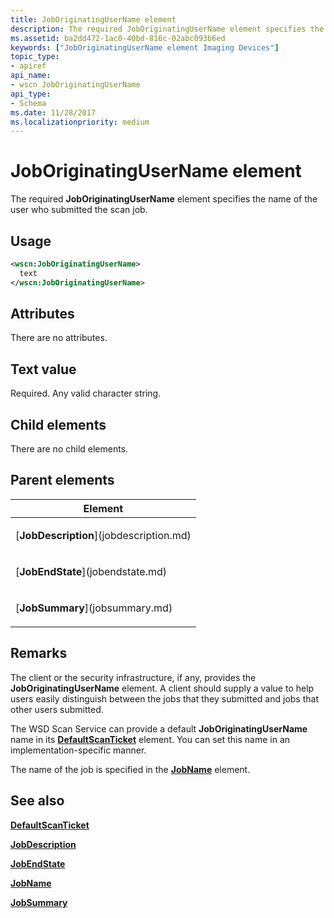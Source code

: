 ```yaml
---
title: JobOriginatingUserName element
description: The required JobOriginatingUserName element specifies the name of the user who submitted the scan job.
ms.assetid: ba2dd472-1ac0-40bd-816c-02abc093b6ed
keywords: ["JobOriginatingUserName element Imaging Devices"]
topic_type:
- apiref
api_name:
- wscn JobOriginatingUserName
api_type:
- Schema
ms.date: 11/28/2017
ms.localizationpriority: medium
---
```


# JobOriginatingUserName element


The required **JobOriginatingUserName** element specifies the name of the user who submitted the scan job.

Usage
-----

```xml
<wscn:JobOriginatingUserName>
  text
</wscn:JobOriginatingUserName>
```

Attributes
----------

There are no attributes.

Text value
----------

Required. Any valid character string.

## Child elements


There are no child elements.

## Parent elements


<table>
<colgroup>
<col width="100%" />
</colgroup>
<thead>
<tr class="header">
<th>Element</th>
</tr>
</thead>
<tbody>
<tr class="odd">
<td><p>[<strong>JobDescription</strong>](jobdescription.md)</p></td>
</tr>
<tr class="even">
<td><p>[<strong>JobEndState</strong>](jobendstate.md)</p></td>
</tr>
<tr class="odd">
<td><p>[<strong>JobSummary</strong>](jobsummary.md)</p></td>
</tr>
</tbody>
</table>

Remarks
-------

The client or the security infrastructure, if any, provides the **JobOriginatingUserName** element. A client should supply a value to help users easily distinguish between the jobs that they submitted and jobs that other users submitted.

The WSD Scan Service can provide a default **JobOriginatingUserName** name in its [**DefaultScanTicket**](defaultscanticket.md) element. You can set this name in an implementation-specific manner.

The name of the job is specified in the [**JobName**](jobname.md) element.

## See also


[**DefaultScanTicket**](defaultscanticket.md)

[**JobDescription**](jobdescription.md)

[**JobEndState**](jobendstate.md)

[**JobName**](jobname.md)

[**JobSummary**](jobsummary.md)

 

 






